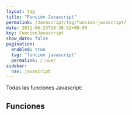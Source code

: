 ```yaml
---
layout: tag
title: "Función Javascript"
permalink: /Javascript/tag/funcion-javascript/
date: 2011-06-23T18:38:52+00:00
key: FuncionJavascript
show_date: false
pagination: 
  enabled: true
  tag: "funcion javascript"
  permalink: /:num/    
sidebar:
  nav: javascript
---
```


Todas las funciones Javascript:
<h2>Funciones</h2>